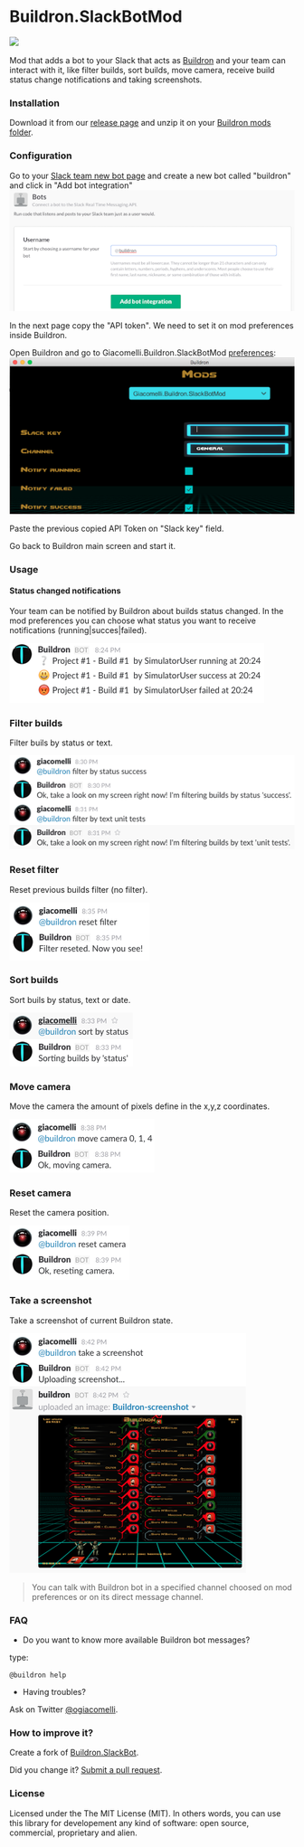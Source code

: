 # Buildron.SlackBotMod
![](docs/images/Buildron.SlackBotMod-2016-09-18.gif)

Mod that adds a bot to your Slack that acts as [Buildron](https://github.com/skahal/buildron) and your team can interact with it, like filter builds, sort builds, move camera, receive build status change notifications and taking screenshots.

### Installation
Download it from our [release page](https://github.com/giacomelli/Buildron.SlackBotMod/releases) and unzip it on your [Buildron mods folder](https://github.com/skahal/Buildron/wiki/Mods-Introduction#mods-folder).

### Configuration
Go to your [Slack team new bot page](http://my.slack.com/services/new/bot) and create a new bot called "buildron" and click in "Add bot integration"
![](docs/images/Buildron-SlackBotMod-bot-setup.png)

In the next page copy the "API token". We need to set it on mod preferences inside Buildron.


Open Buildron and go to Giacomelli.Buildron.SlackBotMod [preferences](https://github.com/skahal/Buildron/wiki/Mods-Introduction#mods-preferences):
![](docs/images/Buildron-SlackBotMod-mod-setup.png)

Paste the previous copied API Token on "Slack key" field.

Go back to Buildron main screen and start it.


### Usage

#### Status changed notifications
Your team can be notified by Buildron about builds status changed. In the mod preferences you can choose what status you want to receive notifications (running|succes|failed).

![](docs/images/Buildron-SlackBotMod-build-status-change-notifications.png)

### Filter builds
Filter buils by status or text.

![](docs/images/Buildron-SlackBotMod-filter-by.png)

### Reset filter
Reset previous builds filter (no filter).

![](docs/images/Buildron-SlackBotMod-reset-filter.png)

### Sort builds
Sort buils by status, text or date.

![](docs/images/Buildron-SlackBotMod-sort-by.png)

### Move camera
Move the camera the amount of pixels define in the x,y,z coordinates.

![](docs/images/Buildron-SlackBotMod-move-camera.png)

### Reset camera
Reset the camera position.

![](docs/images/Buildron-SlackBotMod-reset-camera.png)

### Take a screenshot
Take a screenshot of current Buildron state.

![](docs/images/Buildron-SlackBotMod-take-screenshot.png)


> You can talk with Buildron bot in a specified channel choosed on mod preferences or on its direct message channel.

### FAQ
* Do you want to know more available Buildron bot messages?

type:

```shell
@buildron help
``` 

* Having troubles? 

Ask on Twitter [@ogiacomelli](http://twitter.com/ogiacomelli).
 
 
### How to improve it?

Create a fork of [Buildron.SlackBot](https://github.com/giacomelli/Buildron.SlackBotMod/fork). 

Did you change it? [Submit a pull request](https://github.com/giacomelli/Buildron.SlackBotMod/pull/new/master).


### License
Licensed under the The MIT License (MIT).
In others words, you can use this library for developement any kind of software: open source, commercial, proprietary and alien.
